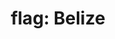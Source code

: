 ---
layout: smileys&emotion
title: "flag: Belize"
emoji: flag_belize
permalink: 🇧🇿.html
image: assets/img/3moji/flag_belize.png
---
